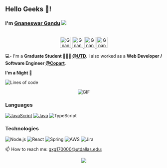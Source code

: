 ## Hello Geeks 👋! 

### I'm [Gnaneswar Gandu](https://gnaneswar0907.github.io/portfolio) ![](https://visitor-badge.glitch.me/badge?page_id=gnaneswar0907.gnaneswar0907) 

<p align="center">
<br/>
<a href="https://www.linkedin.com/in/gnaneswarg">
  <img alt="Gnaneswar's LinkdeIN" width="35px" src="https://image.flaticon.com/icons/svg/2111/2111465.svg" />
</a>
<a href="https://www.facebook.com/gnaneswar.G">
  <img alt="Gnaneswar's Facebook" width="35px" src="https://image.flaticon.com/icons/svg/2111/2111342.svg" />
</a>
<a href="https://www.instagram.com/___ashish._">
  <img alt="Gnaneswar's Instagram" width="35px" src="https://image.flaticon.com/icons/svg/2111/2111421.svg" />
</a>
<a href="https://open.spotify.com/user/swkg0iu15sylqhz94jsvmefak?si=0E45NgwHSASKQraM_IUTzQ">
  <img alt="Gnaneswar's Spotify" width="35px" src="https://image.flaticon.com/icons/svg/2111/2111627.svg" />
</a>
</p>

💻- I'm a **Graduate Student 👨🏽‍💼 [@UTD](https://utdallas.edu)**. I also worked as a **Web Developer / Software Engineer [@Copart](https://www.copart.com/)**. 

**I'm a Night 🦉** 

![Lines of code](https://img.shields.io/badge/From%20Hello%20World%20I%27ve%20Written-22.6%20million%20lines%20of%20code-blue)

<p align="center">
<img align="center" alt="GIF" src="https://media1.tenor.com/images/1c6140897565e34a4e98f618e220dc0d/tenor.gif?itemid=9358372" />
</p>


### Languages

[![JavaScript](https://img.shields.io/badge/-JavaScript-fff?&logo=JavaScript&logoColor=ddc508)](https://github.com/gnaneswar0907?tab=repositories&q=&type=&language=javascript)
[![Java](https://img.shields.io/badge/-Java-fff?&logo=Java&logoColor=007396)](https://github.com/gnaneswar0907?tab=repositories&q=&type=&language=java)
![TypeScript](https://img.shields.io/badge/-TypeScript-fff?&logo=TypeScript&logoColor=007ACC)

### Technologies

![Node.js](https://img.shields.io/badge/-Node.js-fff?&logo=node.js)
![React](https://img.shields.io/badge/-React-fff?&logo=React)
![Spring](https://img.shields.io/badge/-Spring-fff?&logo=Spring)
![AWS](https://img.shields.io/badge/-AWS-fff?&logo=Amazon-AWS&logoColor=232F3E)
![Jira](https://img.shields.io/badge/-Jira-fff?&logo=jira-software&logoColor=0052CC)

📫 How to reach me: <gxg170000@utdallas.edu>;

<p align="center">
  <img alig src="https://github-profile-trophy.vercel.app/?username=gnaneswar0907&column=6&rank=SSS,SS,S,AAA,AA,A,B,C" />
</p>
